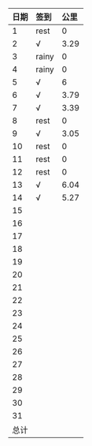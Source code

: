 日期|签到|公里
:---------------|:---------------|:----------------
1|rest|0|
2|√|3.29|
3|rainy|0|
4|rainy|0|
5|√|6|
6|√|3.79|
7|√|3.39|
8|rest|0|
9|√|3.05|
10|rest|0|
11|rest|0|
12|rest|0|
13|√|6.04|
14|√|5.27|
15|||
16|||
17|||
18|||
19|||
20|||
21|||
22|||
23|||
24|||
25|||
26|||
27|||
28|||
29|||
30|||
31|||
总计|||
